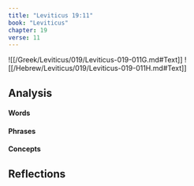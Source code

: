 ```yaml
---
title: "Leviticus 19:11"
book: "Leviticus"
chapter: 19
verse: 11
---
```

![[/Greek/Leviticus/019/Leviticus-019-011G.md#Text]]
![[/Hebrew/Leviticus/019/Leviticus-019-011H.md#Text]]

## Analysis

#### Words

#### Phrases

#### Concepts

## Reflections
